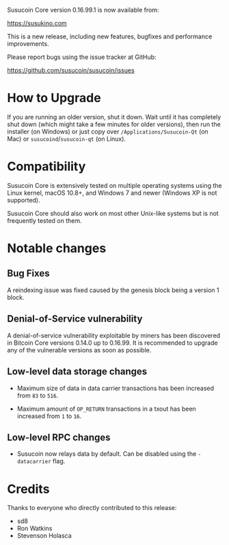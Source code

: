 Susucoin Core version 0.16.99.1 is now available from:

  <https://susukino.com>

This is a new release, including new features, bugfixes and performance 
improvements.

Please report bugs using the issue tracker at GitHub:

  <https://github.com/susucoin/susucoin/issues>

How to Upgrade
==============

If you are running an older version, shut it down. Wait until it has completely
shut down (which might take a few minutes for older versions), then run the
installer (on Windows) or just copy over `/Applications/Susucoin-Qt` (on Mac)
or `susucoind`/`susucoin-qt` (on Linux).

Compatibility
==============

Susucoin Core is extensively tested on multiple operating systems using
the Linux kernel, macOS 10.8+, and Windows 7 and newer (Windows XP is not supported).

Susucoin Core should also work on most other Unix-like systems but is not
frequently tested on them.

Notable changes
===============

Bug Fixes
---------

A reindexing issue was fixed caused by the genesis block being a version 1 block.

Denial-of-Service vulnerability
-------------------------------

A denial-of-service vulnerability exploitable by miners has been discovered in
Bitcoin Core versions 0.14.0 up to 0.16.99. It is recommended to upgrade any of
the vulnerable versions as soon as possible. 

Low-level data storage changes
------------------------------

- Maximum size of data in data carrier transactions has been increased from
  `83` to `516`.

- Maximum amount of `OP_RETURN` transactions in a txout has been increased 
  from `1` to `16`.

Low-level RPC changes
---------------------

- Susucoin now relays data by default. Can be disabled using the 
  `-datacarrier` flag.

Credits
=======

Thanks to everyone who directly contributed to this release:
  - sd8
  - Ron Watkins
  - Stevenson Holasca

